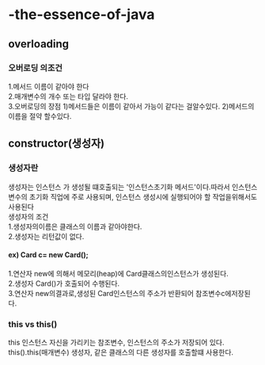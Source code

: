 <h1> -the-essence-of-java </h1>
<h2>overloading</h2>
<h3>오버로딩 의조건</h3>
1.메서드 이름이 같아야 한다</br>
2.매개변수의 개수 또는 타입 달라야 한다.</br>
3.오버로딩의 장점
1)메서드들은 이름이 같아서 가능이  같다는 걸알수있다.
2)메서드의 이름을 절약 할수있다. 
<h2> constructor(생성자)</h2>
<h3>생성자란</h3> 
생성자는 인스턴스 가 생성될 떄호출되는 '인스턴스초기화 메서드'이다.따라서 인스턴스 변수의 초기화 직업에 주로 사용되며, 인스턴스 생성시에 실행되어야 할 작업을위해서도 사용된다</br>
생성자의 조건</br>
1.생성자의이름은 클래스의 이름과 같아야한다.</br>
2.생성자는 리턴값이 없다.</br>
<h4>ex) Card c= new Card();</h4>
1.연산자 new에 의해서 메모리(heap)에 Card클래스의인스턴스가 생성된다.<br>
2.생성자 Card()가 호출되어 수행된다.<br>
3.연산자 new의결과로,생성된 Card인스턴스의 주소가 반환되어 참조변수c에저장된다.
<h3>this vs this()</h3>
this 인스턴스 자신을 가리키는 참조변수, 인스턴스의 주소가 저장되어 있다.</br>
this().this(매개변수) 생성자, 같은 클래스의 다른 생성자를 호출할떄 사용한다.
